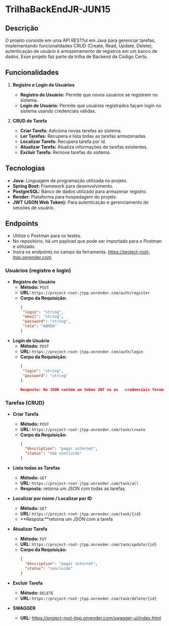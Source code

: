 # TrilhaBackEndJR-JUN15

## Descrição
O projeto consiste em uma API RESTful em Java para gerenciar tarefas, implementando funcionalidades CRUD (Create, Read, Update, Delete), autenticação de usuário e armazenamento de registros em um banco de dados. Esse projeto faz parte da trilha de Backend da Código Certo.


## Funcionalidades

1. **Registro e Login de Usuários**
   - **Registro de Usuário:** Permite que novos usuários se registrem no sistema.
   - **Login de Usuário:** Permite que usuários registrados façam login no sistema usando credenciais válidas.

2. **CRUD de Tarefa**
   - **Criar Tarefa:** Adiciona novas tarefas ao sistema.
   - **Ler Tarefas:** Recupera e lista todas as tarefas armazenadas.
   - **Localizar Tarefa:** Recupera tarefa por id.
   - **Atualizar Tarefa:** Atualiza informações de tarefas existentes.
   - **Excluir Tarefa:** Remove tarefas do sistema.
  
## Tecnologias

- **Java:** Linguagem de programação utilizada no projeto.
- **Spring Boot:** Framework para desenvolvimento.
- **PostgreSQL:** Banco de dados utilizado para armazenar registro.
- **Render:** Plataforma para hospedagem do projeto.
- **JWT (JSON Web Token):** Para autenticação e gerenciamento de sessões de usuário.

## Endpoints

- Utilize o Postman para os testes.
- No repositório, há um payload que pode ser importado para o Postman e utilizado.
- Insira os endpoints no campo da ferramenta. 
    https://project-root-jtpp.onrender.com

### Usuários (registro e login)

- **Registro de Usuário**
  - **Método:** `POST`
  - **URL:** `https://project-root-jtpp.onrender.com/auth/register`
  - **Corpo da Requisição:** 
    ```json
    {
     "login": "string",
     "email": "string",
     "password": "string",
     "role": "ADMIN"
    }
    ```
- **Login de Usuário**
  - **Método:** `POST`
  - **URL:** `https://project-root-jtpp.onrender.com/auth/login`
  - **Corpo da Requisição:** 
    ```json
    {
     "login": "string",
     "password": "string"
    }
   
    Resposta: No JSON contém um token JWT se as   credenciais forem válidas.
    ```
### Tarefas (CRUD)
- **Criar Tarefa**
  - **Método:** `POST`
  - **URL:** `https://project-root-jtpp.onrender.com/task/create`
  - **Corpo da Requisição:** 
    ```json
    {
      "description": "pagar internet",
      "status": "não concluido"
    }
    ```   
- **Lista todas as Tarefas**
  - **Método:** `GET`
  - **URL:** `https://project-root-jtpp.onrender.com/task/all`
  - **Resposta:** retorna um JSON com todas as tarefas.

- **Localizar por nome / Localizar por ID**
  - **Método:** `GET`
  - **URL:** `https://project-root-jtpp.onrender.com/task/{id}`
  - **Respota:**retorna um JSON com a tarefa


- **Atualizar Tarefa**
  - **Método:** `PUT`
  - **URL:** `https://project-root-jtpp.onrender.com/task/update/{id}`
  - **Corpo da Requisição:** 
    ```json
    {
      "description": "pagar internet",
      "status": "concluido"
    }
    ```
- **Excluir Tarefa**
  - **Método:** `DELETE`
  - **URL:** `https://project-root-jtpp.onrender.com/task/delete/{id}`

- **SWAGGER**
  - **URL:** https://project-root-jtpp.onrender.com/swagger-ui/index.html


 

